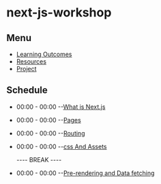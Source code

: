 # next-js-workshop

## Menu
   - [Learning Outcomes](./learning-outcomes.md)
   - [Resources](./Resources.md)
   - [Project](./Project.md)
  
  ## Schedule
  
  - 00:00 - 00:00 --[What is Next.js](./What-is-Next-js.md)
  - 00:00 - 00:00 --[Pages](./Pages.md)
  - 00:00 - 00:00 --[Routing](./Routing.md)
  - 00:00 - 00:00 --[css And Assets](./css-and-Assets.md)  
   
     ---- BREAK ----

  - 00:00 - 00:00  --[Pre-rendering and Data fetching](./rendering-and-Data-fetching.md)
  
  
